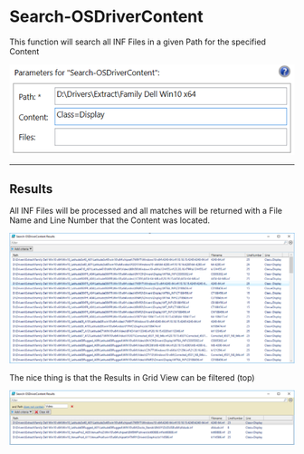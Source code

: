 # Search-OSDriverContent

This function will search all INF Files in a given Path for the specified Content

![](/assets/2018-02-16_2-48-18.png)

---

## Results

All INF Files will be processed and all matches will be returned with a File Name and Line Number that the Content was located.

![](/assets/2018-02-16_2-51-12.png)

The nice thing is that the Results in Grid View can be filtered \(top\)

![](/assets/2018-02-16_2-53-19.png)

